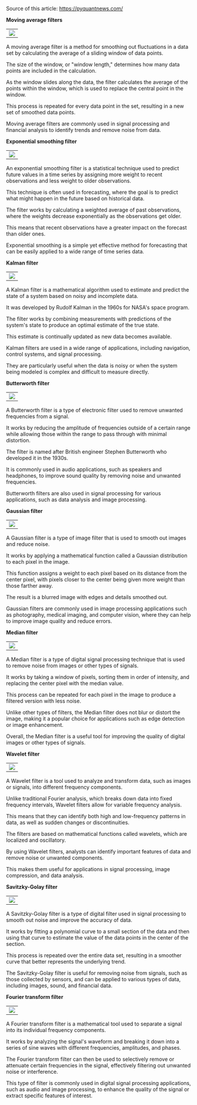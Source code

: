 Source of this article: https://pyquantnews.com/

**Moving average filters**

|   |
|---|
|![](https://ci5.googleusercontent.com/proxy/6Idtxu4uh_2fPyQ6en52vR-JfW9WujzVRYkIp_m7YCDuXtXhbUYePvpqZCKpHvoYcQtF18alfhZQjf5ujjzwovDa4L2C4hRoeRygNPaH9yYUuXjQVFzz-Vj3A3uPZzQCyPk1daU=s0-d-e1-ft#https://embed.filekitcdn.com/e/cCk92tcBgnyRqczhWpceb4/f7Wxibgd8XMU49mvTXcegA/email)|

A moving average filter is a method for smoothing out fluctuations in a data set by calculating the average of a sliding window of data points.

The size of the window, or "window length," determines how many data points are included in the calculation.

As the window slides along the data, the filter calculates the average of the points within the window, which is used to replace the central point in the window.

This process is repeated for every data point in the set, resulting in a new set of smoothed data points.

Moving average filters are commonly used in signal processing and financial analysis to identify trends and remove noise from data.

**Exponential smoothing filter**

|   |
|---|
|![](https://ci4.googleusercontent.com/proxy/PGqEggnhvPcnzeQdpUbrSF1mVOVQLOXedHOkMMhTkCsluIx-Q4sjHxcg9PATTJLSaBGqXwOzOux9mCdCYzTVC-4ZMgPzBHM0yKp1u_HQmqZ6hkucUzCHHV_1KShWt9u6s-sY1Lw=s0-d-e1-ft#https://embed.filekitcdn.com/e/cCk92tcBgnyRqczhWpceb4/wZ2qiPdCjABML2eeyBs2ch/email)|

An exponential smoothing filter is a statistical technique used to predict future values in a time series by assigning more weight to recent observations and less weight to older observations.

This technique is often used in forecasting, where the goal is to predict what might happen in the future based on historical data.

The filter works by calculating a weighted average of past observations, where the weights decrease exponentially as the observations get older.

This means that recent observations have a greater impact on the forecast than older ones.

Exponential smoothing is a simple yet effective method for forecasting that can be easily applied to a wide range of time series data.

**Kalman filter**

|   |
|---|
|![](https://ci5.googleusercontent.com/proxy/auYB3YApryM3_hS3vWXK2idFGnkxtEGzTVS4hWi-K6vTB8-WV1ulaIrP29khKG_VHzjPK7g52FbFp8RfFVkP41WUyY7jdx9RsvF44hkte7Lzp8jmJzcQg1QWJQsGrMSARbRx8FE=s0-d-e1-ft#https://embed.filekitcdn.com/e/cCk92tcBgnyRqczhWpceb4/3XvSLZVugqr7c6q1edGLan/email)|

A Kalman filter is a mathematical algorithm used to estimate and predict the state of a system based on noisy and incomplete data.

It was developed by Rudolf Kalman in the 1960s for NASA's space program.

The filter works by combining measurements with predictions of the system's state to produce an optimal estimate of the true state.

This estimate is continually updated as new data becomes available.

Kalman filters are used in a wide range of applications, including navigation, control systems, and signal processing.

They are particularly useful when the data is noisy or when the system being modeled is complex and difficult to measure directly.

**Butterworth filter**

|   |
|---|
|![](https://ci5.googleusercontent.com/proxy/8KFY2C07rDx1MaxVdjVWyvKNCrjHyluOCpAyrvJB2pUcZfnyjPWyhTz96te_Lm_tp2SX7fwqLupL3Z1CEjVeZYABg4p3NUpu8jm2O19uzvGzAExdUT_96Rltvqskn394_W7TRSU=s0-d-e1-ft#https://embed.filekitcdn.com/e/cCk92tcBgnyRqczhWpceb4/9zbQAZDxZTd5zzFjxXLDPv/email)|

A Butterworth filter is a type of electronic filter used to remove unwanted frequencies from a signal.

It works by reducing the amplitude of frequencies outside of a certain range while allowing those within the range to pass through with minimal distortion.

The filter is named after British engineer Stephen Butterworth who developed it in the 1930s.

It is commonly used in audio applications, such as speakers and headphones, to improve sound quality by removing noise and unwanted frequencies.

Butterworth filters are also used in signal processing for various applications, such as data analysis and image processing.

**Gaussian filter**

|   |
|---|
|![](https://ci6.googleusercontent.com/proxy/khPumt5GI73I_pEi9NdWvIdI8xODzqDLMM8K7Rot4t2E-FEVCSl5triHdjfGxsXGae6oXcfGoZrMJ8zZQU9LJIY_ygWF27XmqOAOz1l4uW87gShtrbDQVpKZKbyzhWkUyT6DoS0=s0-d-e1-ft#https://embed.filekitcdn.com/e/cCk92tcBgnyRqczhWpceb4/g8xnh6758qjeSD415MakNj/email)|

A Gaussian filter is a type of image filter that is used to smooth out images and reduce noise.

It works by applying a mathematical function called a Gaussian distribution to each pixel in the image.

This function assigns a weight to each pixel based on its distance from the center pixel, with pixels closer to the center being given more weight than those farther away.

The result is a blurred image with edges and details smoothed out.

Gaussian filters are commonly used in image processing applications such as photography, medical imaging, and computer vision, where they can help to improve image quality and reduce errors.

**Median filter**

|   |
|---|
|![](https://ci6.googleusercontent.com/proxy/JmRrQ-int6LnDMyx8tE1IrdsZeJQanuPXftOaYZ5MqnWEIjuPiE7awEFRYlZRZROvSG_zsONDlKfBW5Y0PXg7PJVJkBOmNz_tu77rnaXuvjQcMWdJlbXId1LpNaJMGpXHwQHdpQ=s0-d-e1-ft#https://embed.filekitcdn.com/e/cCk92tcBgnyRqczhWpceb4/a8FAq4NVopuUpycmvdo4HL/email)|

A Median filter is a type of digital signal processing technique that is used to remove noise from images or other types of signals.

It works by taking a window of pixels, sorting them in order of intensity, and replacing the center pixel with the median value.

This process can be repeated for each pixel in the image to produce a filtered version with less noise.

Unlike other types of filters, the Median filter does not blur or distort the image, making it a popular choice for applications such as edge detection or image enhancement.

Overall, the Median filter is a useful tool for improving the quality of digital images or other types of signals.

**Wavelet filter**

|   |
|---|
|![](https://ci3.googleusercontent.com/proxy/BwMDI6GTleGyApRa-t1fFSje9grAO1jDjaKCYK-Zxx1S7E2ov9Np0LQ9E7hCTHvLwpuMHAnjRGCNbfCUa5yAV7kJZrxbUJ-j39ltjzYKfltsneKIiSfQEXuByJ-ZHMTV70H2H_I=s0-d-e1-ft#https://embed.filekitcdn.com/e/cCk92tcBgnyRqczhWpceb4/huNT6uuonnmHyi5PnoM9we/email)|

A Wavelet filter is a tool used to analyze and transform data, such as images or signals, into different frequency components.

Unlike traditional Fourier analysis, which breaks down data into fixed frequency intervals, Wavelet filters allow for variable frequency analysis.

This means that they can identify both high and low-frequency patterns in data, as well as sudden changes or discontinuities.

The filters are based on mathematical functions called wavelets, which are localized and oscillatory.

By using Wavelet filters, analysts can identify important features of data and remove noise or unwanted components.

This makes them useful for applications in signal processing, image compression, and data analysis.

**Savitzky-Golay filter**

|   |
|---|
|![](https://ci4.googleusercontent.com/proxy/RQgXtdPb1kpaQ6YuW3isKcQArkolq224ZpcxChwTBiIUHYjz8uM2bZYsf5_4SEZ2HZm-pPx49uILbIbxqnLzHdcY1M2gcghB3oJkqF53GGjBllraFfdph8KtFCmzbsvbDzuZg9g=s0-d-e1-ft#https://embed.filekitcdn.com/e/cCk92tcBgnyRqczhWpceb4/hcrwszm7WPnjnk5eyoA92T/email)|

A Savitzky-Golay filter is a type of digital filter used in signal processing to smooth out noise and improve the accuracy of data.

It works by fitting a polynomial curve to a small section of the data and then using that curve to estimate the value of the data points in the center of the section.

This process is repeated over the entire data set, resulting in a smoother curve that better represents the underlying trend.

The Savitzky-Golay filter is useful for removing noise from signals, such as those collected by sensors, and can be applied to various types of data, including images, sound, and financial data.

**Fourier transform filter**

|   |
|---|
|![](https://ci4.googleusercontent.com/proxy/ocAS84No6B8HAL1oge6WTsC9o8kILRI8xC8u3V5eLm1gWh2Weqn44ZumjirFp8229W_ykeFB2q83fxe-xZ8WG8oVqqI3Gz_fXwBV6eqCGdeW2Z1pBdKtyO6bR6NbADFBxcYHbug=s0-d-e1-ft#https://embed.filekitcdn.com/e/cCk92tcBgnyRqczhWpceb4/gXnqqRFjuaDezYAitKJwsz/email)|

A Fourier transform filter is a mathematical tool used to separate a signal into its individual frequency components.

It works by analyzing the signal's waveform and breaking it down into a series of sine waves with different frequencies, amplitudes, and phases.

The Fourier transform filter can then be used to selectively remove or attenuate certain frequencies in the signal, effectively filtering out unwanted noise or interference.

This type of filter is commonly used in digital signal processing applications, such as audio and image processing, to enhance the quality of the signal or extract specific features of interest.
